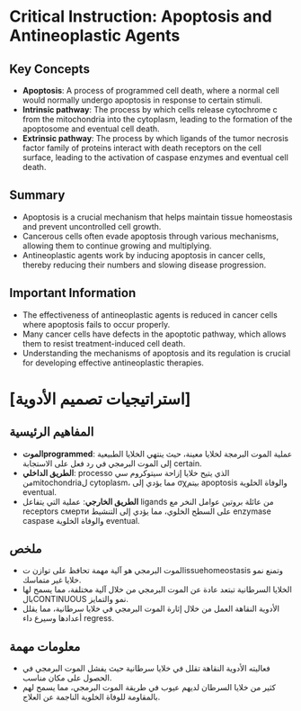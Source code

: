 # Critical Instruction: Apoptosis and Antineoplastic Agents

## Key Concepts

* **Apoptosis**: A process of programmed cell death, where a normal cell would normally undergo apoptosis in response to certain stimuli.
* **Intrinsic pathway**: The process by which cells release cytochrome c from the mitochondria into the cytoplasm, leading to the formation of the apoptosome and eventual cell death.
* **Extrinsic pathway**: The process by which ligands of the tumor necrosis factor family of proteins interact with death receptors on the cell surface, leading to the activation of caspase enzymes and eventual cell death.

## Summary

* Apoptosis is a crucial mechanism that helps maintain tissue homeostasis and prevent uncontrolled cell growth.
* Cancerous cells often evade apoptosis through various mechanisms, allowing them to continue growing and multiplying.
* Antineoplastic agents work by inducing apoptosis in cancer cells, thereby reducing their numbers and slowing disease progression.

## Important Information

* The effectiveness of antineoplastic agents is reduced in cancer cells where apoptosis fails to occur properly.
* Many cancer cells have defects in the apoptotic pathway, which allows them to resist treatment-induced cell death.
* Understanding the mechanisms of apoptosis and its regulation is crucial for developing effective antineoplastic therapies.

# [استراتيجيات تصميم الأدوية]
## المفاهيم الرئيسية

* **الموتprogrammed**: عملية الموت البرمجة لخلايا معينة، حيث ينتهي الخلايا الطبيعية إلى الموت البرمجي في رد فعل على الاستجابة certain.
* **الطريق الداخلي**: processo الذي يتيح خلايا إزاحة سيتوكروم سي منmitochondriaل cytoplasm، مما يؤدي إلى σχبيتم apoptosis والوفاة الخلوية eventual.
* **الطريق الخارجي**: عملية التي يتفاعل ligands من عائلة بروتين عوامل النخر مع receptors смерти على السطح الخلوي، مما يؤدي إلى التنشيط enzymase caspase والوفاة الخلوية eventual.

## ملخص

* الموت البرمجي هو آلية مهمة تحافظ على توازن تissuehomeostasis وتمنع نمو خلايا غير متماسك.
* الخلايا السرطانية تبتعد عادة عن الموت البرمجي من خلال آلية مختلفة، مما يسمح لها بالCONTINUOUS نمو والتمايز.
* الأدوية النقاهة العمل من خلال إثارة الموت البرمجي في خلايا سرطانية، مما يقلل أعدادها وسيرع داء regress.

## معلومات مهمة

* فعاليته الأدوية النقاهة تقلل في خلايا سرطانية حيث يفشل الموت البرمجي في الحصول على مكان مناسب.
* كثير من خلايا السرطان لديهم عيوب في طريقة الموت البرمجي، مما يسمح لهم بالمقاومة للوفاة الخلوية الناجمة عن العلاج.